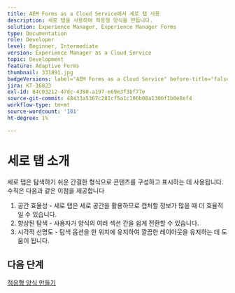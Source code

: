 ```yaml
---
title: AEM Forms as a Cloud Service에서 세로 탭 사용
description: 세로 탭을 사용하여 적응형 양식을 만듭니다.
solution: Experience Manager, Experience Manager Forms
type: Documentation
role: Developer
level: Beginner, Intermediate
version: Experience Manager as a Cloud Service
topic: Development
feature: Adaptive Forms
thumbnail: 331891.jpg
badgeVersions: label="AEM Forms as a Cloud Service" before-title="false"
jira: KT-16023
exl-id: 84c03212-47dc-4398-a197-e69e3f3bf77e
source-git-commit: 48433a5367c281cf5a1c106b08a1306f1b0e8ef4
workflow-type: tm+mt
source-wordcount: '101'
ht-degree: 1%

---
```


# 세로 탭 소개

세로 탭은 탐색하기 쉬운 간결한 형식으로 콘텐츠를 구성하고 표시하는 데 사용됩니다. 수직은 다음과 같은 이점을 제공합니다
1. 공간 효율성 - 세로 탭은 세로 공간을 활용하므로 캡처할 정보가 많을 때 더 효율적일 수 있습니다.
1. 향상된 탐색 - 사용자가 양식의 여러 섹션 간을 쉽게 전환할 수 있습니다.
1. 시각적 선명도 - 탐색 옵션을 한 위치에 유지하여 깔끔한 레이아웃을 유지하는 데 도움이 됩니다.

## 다음 단계

[적응형 양식 만들기](./create-af.md)
